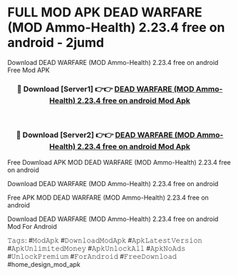 # FULL MOD APK DEAD WARFARE (MOD Ammo-Health) 2.23.4 free on android - 2jumd
Download DEAD WARFARE (MOD Ammo-Health) 2.23.4 free on android Free Mod APK

<div align="center">
<h3>🔴 Download [Server1] 👉👉 <a href="https://apk-comot.site?title=DEAD_WARFARE_(MOD_Ammo-Health)_2.23.4_free_on_android">DEAD WARFARE (MOD Ammo-Health) 2.23.4 free on android Mod Apk</a></h3><br>

<h3>🔴 Download [Server2] 👉👉 <a href="https://apk-comot.site?title=DEAD_WARFARE_(MOD_Ammo-Health)_2.23.4_free_on_android">DEAD WARFARE (MOD Ammo-Health) 2.23.4 free on android Mod Apk</a></h3>
</div>


Free Download APK MOD DEAD WARFARE (MOD Ammo-Health) 2.23.4 free on android

Download DEAD WARFARE (MOD Ammo-Health) 2.23.4 free on android 

Free APK MOD DEAD WARFARE (MOD Ammo-Health) 2.23.4 free on android 

Download DEAD WARFARE (MOD Ammo-Health) 2.23.4 free on android Mod For Android

𝚃𝚊𝚐𝚜: #𝙼𝚘𝚍𝙰𝚙𝚔 #𝙳𝚘𝚠𝚗𝚕𝚘𝚊𝚍𝙼𝚘𝚍𝙰𝚙𝚔 #𝙰𝚙𝚔𝙻𝚊𝚝𝚎𝚜𝚝𝚅𝚎𝚛𝚜𝚒𝚘𝚗 #𝙰𝚙𝚔𝚄𝚗𝚕𝚒𝚖𝚒𝚝𝚎𝚍𝙼𝚘𝚗𝚎𝚢 #𝙰𝚙𝚔𝚄𝚗𝚕𝚘𝚌𝚔𝙰𝚕𝚕 #𝙰𝚙𝚔𝙽𝚘𝙰𝚍𝚜 #𝚄𝚗𝚕𝚘𝚌𝚔𝙿𝚛𝚎𝚖𝚒𝚞𝚖 #𝙵𝚘𝚛𝙰𝚗𝚍𝚛𝚘𝚒𝚍 #𝙵𝚛𝚎𝚎𝙳𝚘𝚠𝚗𝚕𝚘𝚊𝚍 #home_design_mod_apk